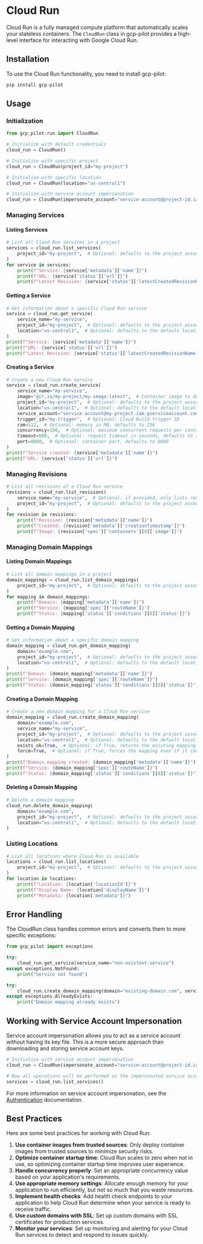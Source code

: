 # Cloud Run

Cloud Run is a fully managed compute platform that automatically scales your stateless containers. The `CloudRun` class in gcp-pilot provides a high-level interface for interacting with Google Cloud Run.

## Installation

To use the Cloud Run functionality, you need to install gcp-pilot:

```bash
pip install gcp-pilot
```

## Usage

### Initialization

```python
from gcp_pilot.run import CloudRun

# Initialize with default credentials
cloud_run = CloudRun()

# Initialize with specific project
cloud_run = CloudRun(project_id="my-project")

# Initialize with specific location
cloud_run = CloudRun(location="us-central1")

# Initialize with service account impersonation
cloud_run = CloudRun(impersonate_account="service-account@project-id.iam.gserviceaccount.com")
```

### Managing Services

#### Listing Services

```python
# List all Cloud Run services in a project
services = cloud_run.list_services(
    project_id="my-project",  # Optional: defaults to the project associated with credentials
)
for service in services:
    print(f"Service: {service['metadata']['name']}")
    print(f"URL: {service['status']['url']}")
    print(f"Latest Revision: {service['status']['latestCreatedRevisionName']}")
```

#### Getting a Service

```python
# Get information about a specific Cloud Run service
service = cloud_run.get_service(
    service_name="my-service",
    project_id="my-project",  # Optional: defaults to the project associated with credentials
    location="us-central1",  # Optional: defaults to the default location
)
print(f"Service: {service['metadata']['name']}")
print(f"URL: {service['status']['url']}")
print(f"Latest Revision: {service['status']['latestCreatedRevisionName']}")
```

#### Creating a Service

```python
# Create a new Cloud Run service
service = cloud_run.create_service(
    service_name="my-service",
    image="gcr.io/my-project/my-image:latest",  # Container image to deploy
    project_id="my-project",  # Optional: defaults to the project associated with credentials
    location="us-central1",  # Optional: defaults to the default location
    service_account="service-account@my-project.iam.gserviceaccount.com",  # Optional: service account to run the service
    trigger_id="my-trigger",  # Optional: Cloud Build trigger ID
    ram=512,  # Optional: memory in MB, defaults to 256
    concurrency=100,  # Optional: maximum concurrent requests per container, defaults to 80
    timeout=600,  # Optional: request timeout in seconds, defaults to 300
    port=8080,  # Optional: container port, defaults to 8080
)
print(f"Service created: {service['metadata']['name']}")
print(f"URL: {service['status']['url']}")
```

### Managing Revisions

```python
# List all revisions of a Cloud Run service
revisions = cloud_run.list_revisions(
    service_name="my-service",  # Optional: if provided, only lists revisions for this service
    project_id="my-project",  # Optional: defaults to the project associated with credentials
)
for revision in revisions:
    print(f"Revision: {revision['metadata']['name']}")
    print(f"Created: {revision['metadata']['creationTimestamp']}")
    print(f"Image: {revision['spec']['containers'][0]['image']}")
```

### Managing Domain Mappings

#### Listing Domain Mappings

```python
# List all domain mappings in a project
domain_mappings = cloud_run.list_domain_mappings(
    project_id="my-project",  # Optional: defaults to the project associated with credentials
)
for mapping in domain_mappings:
    print(f"Domain: {mapping['metadata']['name']}")
    print(f"Service: {mapping['spec']['routeName']}")
    print(f"Status: {mapping['status']['conditions'][0]['status']}")
```

#### Getting a Domain Mapping

```python
# Get information about a specific domain mapping
domain_mapping = cloud_run.get_domain_mapping(
    domain="example.com",
    project_id="my-project",  # Optional: defaults to the project associated with credentials
    location="us-central1",  # Optional: defaults to the default location
)
print(f"Domain: {domain_mapping['metadata']['name']}")
print(f"Service: {domain_mapping['spec']['routeName']}")
print(f"Status: {domain_mapping['status']['conditions'][0]['status']}")
```

#### Creating a Domain Mapping

```python
# Create a new domain mapping for a Cloud Run service
domain_mapping = cloud_run.create_domain_mapping(
    domain="example.com",
    service_name="my-service",
    project_id="my-project",  # Optional: defaults to the project associated with credentials
    location="us-central1",  # Optional: defaults to the default location
    exists_ok=True,  # Optional: if True, returns the existing mapping if it already exists
    force=True,  # Optional: if True, forces the mapping even if it conflicts with existing mappings
)
print(f"Domain mapping created: {domain_mapping['metadata']['name']}")
print(f"Service: {domain_mapping['spec']['routeName']}")
print(f"Status: {domain_mapping['status']['conditions'][0]['status']}")
```

#### Deleting a Domain Mapping

```python
# Delete a domain mapping
cloud_run.delete_domain_mapping(
    domain="example.com",
    project_id="my-project",  # Optional: defaults to the project associated with credentials
    location="us-central1",  # Optional: defaults to the default location
)
```

### Listing Locations

```python
# List all locations where Cloud Run is available
locations = cloud_run.list_locations(
    project_id="my-project",  # Optional: defaults to the project associated with credentials
)
for location in locations:
    print(f"Location: {location['locationId']}")
    print(f"Display Name: {location['displayName']}")
    print(f"Metadata: {location['metadata']}")
```

## Error Handling

The CloudRun class handles common errors and converts them to more specific exceptions:

```python
from gcp_pilot import exceptions

try:
    cloud_run.get_service(service_name="non-existent-service")
except exceptions.NotFound:
    print("Service not found")

try:
    cloud_run.create_domain_mapping(domain="existing-domain.com", service_name="my-service", exists_ok=False)
except exceptions.AlreadyExists:
    print("Domain mapping already exists")
```

## Working with Service Account Impersonation

Service account impersonation allows you to act as a service account without having its key file. This is a more secure approach than downloading and storing service account keys.

```python
# Initialize with service account impersonation
cloud_run = CloudRun(impersonate_account="service-account@project-id.iam.gserviceaccount.com")

# Now all operations will be performed as the impersonated service account
services = cloud_run.list_services()
```

For more information on service account impersonation, see the [Authentication](../authentication.md) documentation.

## Best Practices

Here are some best practices for working with Cloud Run:

1. **Use container images from trusted sources**: Only deploy container images from trusted sources to minimize security risks.
2. **Optimize container startup time**: Cloud Run scales to zero when not in use, so optimizing container startup time improves user experience.
3. **Handle concurrency properly**: Set an appropriate concurrency value based on your application's requirements.
4. **Use appropriate memory settings**: Allocate enough memory for your application to run efficiently, but not so much that you waste resources.
5. **Implement health checks**: Add health check endpoints to your application to help Cloud Run determine when your service is ready to receive traffic.
6. **Use custom domains with SSL**: Set up custom domains with SSL certificates for production services.
7. **Monitor your services**: Set up monitoring and alerting for your Cloud Run services to detect and respond to issues quickly.